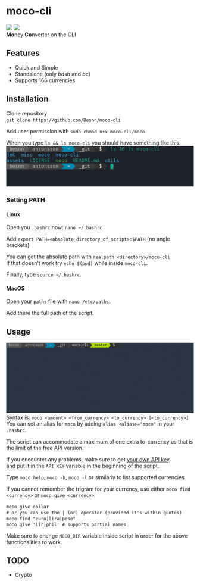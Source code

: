# moco-cli
<img src='https://img.shields.io/github/languages/code-size/Besnn/moco-cli?style=plastic'></img> 
<img src='https://img.shields.io/github/license/Besnn/moco-cli?color=blue&style=plastic'></img>  
**Mo**ney **Co**nverter on the CLI

## Features
<ul>
    <li>Quick and Simple</li>  
    <li>Standalone (only <em>bash</em> and <em>bc</em>)</li>  
    <li>Supports 166 currencies</li>  
</ul>

## Installation
Clone repository  
    ```
    git clone https://github.com/Besnn/moco-cli
    ```  

Add user permission with `sudo chmod u+x moco-cli/moco`  


When you type `ls && ls moco-cli` you should have something like this:  
![ls && ls moco-cli](/assets/ls.png)

### Setting PATH
#### Linux
Open you `.bashrc` now: `nano ~/.bashrc`  


Add `export PATH=<absolute_directory_of_script>:$PATH` (no angle brackets)

You can get the absolute path with `realpath <directory>/moco-cli`  
If that doesn't work try `echo $(pwd)` while inside `moco-cli`.

Finally, type `source ~/.bashrc`.  

#### MacOS
Open your `paths` file with `nano /etc/paths`.  

Add there the full path of the script.

## Usage
![usage0](/assets/usage0.gif)  
Syntax is: `moco <amount> <from_currency> <to_currency> [<to_currency>]`  
You can set an alias for `moco` by adding `alias <alias>="moco"` in your `.bashrc`.

The script can accommodate a maximum of one extra to-currency as that is the limit of the free API version.  

If you encounter any problems, make sure to get [your own API key](https://free.currencyconverterapi.com/)   
and put it in the `API_KEY` variable in the beginning of the script.  

Type `moco help`, `moco -h`, `moco -l` or similarly to list supported currencies.

If you cannot remember the trigram for your currency, use either `moco find <currency>` or `moco give <currency>`:
```shell
moco give dollar
# or you can use the | (or) operator (provided it's within quotes)
moco find "euro|lira|peso"
moco give 'lir|phil' # supports partial names
```
Make sure to change `MOCO_DIR` variable inside script in order for the above functionalities to work.

## TODO
* Crypto
